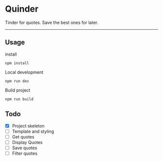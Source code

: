 # Quinder

Tinder for quotes. Save the best ones for later.

---

## Usage

install
```
npm install
```

Local development
```
npm run dev
```

Build project
```
npm run build
```


## Todo

- [x] Project skeleton
- [ ] Template and styling
- [ ] Get quotes
- [ ] Display Quotes
- [ ] Save quotes
- [ ] Filter quotes